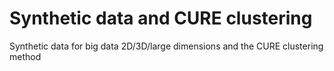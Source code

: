 # Synthetic data and CURE clustering
Synthetic data for big data 2D/3D/large dimensions and the CURE clustering method
